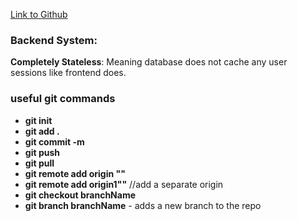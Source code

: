 
[Link to Github](https://github.com/banmala/todo-api)

### Backend System:
**Completely Stateless**: Meaning database does not cache any user sessions like frontend does.

### useful git commands
* **git init**
* **git add .**
* **git commit -m**
* **git push**
* **git pull**
* **git remote add origin ""**
* **git remote add origin1""** //add a separate origin
* **git checkout branchName**
* **git branch branchName** - adds a new branch to the repo
